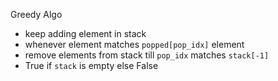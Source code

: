 Greedy Algo
​
- keep adding element in stack
- whenever element matches `popped[pop_idx]` element
- remove elements from stack till `pop_idx` matches `stack[-1]`
- True if `stack` is empty else False